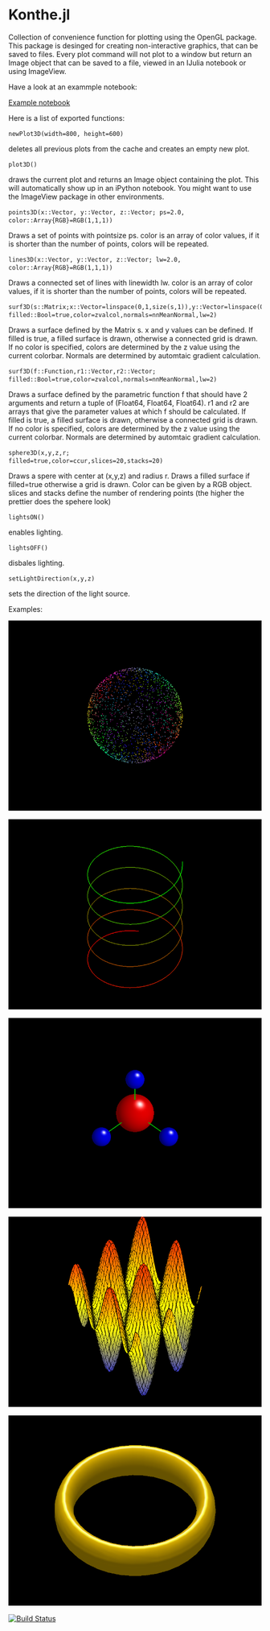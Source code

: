 # Konthe.jl

Collection of convenience function for plotting using the OpenGL package. This package is desinged for creating non-interactive graphics, that can be saved to files. Every plot command will not plot to a window but return an Image object that can be saved to a file, viewed in an IJulia notebook or using ImageView.

Have a look at an exammple notebook:

[Example notebook](https://rawgithub.com/meggart/Konthe/master/examples/KontheExamples.html)

Here is a list of exported functions:

    newPlot3D(width=800, height=600)

deletes all previous plots from the cache and creates an empty new plot. 

    plot3D()

draws the current plot and returns an Image object containing the plot. This will automatically show up in an iPython notebook. 
You might want to use the ImageView package in other environments. 

    points3D(x::Vector, y::Vector, z::Vector; ps=2.0, color::Array{RGB}=RGB(1,1,1))

Draws a set of points with pointsize ps. color is an array of color values, if it is shorter than the number of points, colors will be repeated. 

    lines3D(x::Vector, y::Vector, z::Vector; lw=2.0, color::Array{RGB}=RGB(1,1,1))

Draws a connected set of lines with linewidth lw. color is an array of color values, if it is shorter than the number of points, colors will be repeated. 

    surf3D(s::Matrix;x::Vector=linspace(0,1,size(s,1)),y::Vector=linspace(0,1,size(s,2)),
	filled::Bool=true,color=zvalcol,normals=nnMeanNormal,lw=2)

Draws a surface defined by the Matrix s. x and y values can be defined. If filled is true, a filled surface is drawn, otherwise a connected grid is drawn. If no color is specified, colors are determined by the z value using the current colorbar. Normals are determined by automtaic gradient calculation. 

    surf3D(f::Function,r1::Vector,r2::Vector;
    filled::Bool=true,color=zvalcol,normals=nnMeanNormal,lw=2)

Draws a surface defined by the parametric function f that should have 2 arguments and return a tuple of (Float64, Float64, Float64). r1 and r2 are arrays that give the parameter values at which f should be calculated. If filled is true, a filled surface is drawn, otherwise a connected grid is drawn. If no color is specified, colors are determined by the z value using the current colorbar. Normals are determined by automtaic gradient calculation. 

    sphere3D(x,y,z,r;
	filled=true,color=ccur,slices=20,stacks=20)

Draws a spere with center at (x,y,z) and radius r. Draws a filled surface if filled=true otherwise a grid is drawn. Color can be given by a RGB object. slices and stacks define the number of rendering points (the higher the prettier does the spehere look)

    lightsON()

enables lighting.

    lightsOFF()

disbales lighting. 

	setLightDirection(x,y,z)

sets the direction of the light source. 

Examples:

![Fig1](https://github.com/meggart/Konthe/blob/master/examples/fig1.png?raw=true)

![Fig2](https://github.com/meggart/Konthe/blob/master/examples/fig2.png?raw=true)

![Fig3](https://github.com/meggart/Konthe/blob/master/examples/fig3.png?raw=true)

![Fig4](https://github.com/meggart/Konthe/blob/master/examples/fig4.png?raw=true)

![Fig5](https://github.com/meggart/Konthe/blob/master/examples/fig5.png?raw=true)

[![Build Status](https://travis-ci.org/meggart/glPlot.jl.png)](https://travis-ci.org/meggart/glPlot.jl)
